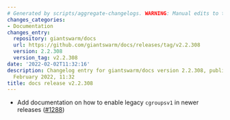 ```yaml
---
# Generated by scripts/aggregate-changelogs. WARNING: Manual edits to this files will be overwritten.
changes_categories:
- Documentation
changes_entry:
  repository: giantswarm/docs
  url: https://github.com/giantswarm/docs/releases/tag/v2.2.308
  version: 2.2.308
  version_tag: v2.2.308
date: '2022-02-02T11:32:16'
description: Changelog entry for giantswarm/docs version 2.2.308, published on 02
  February 2022, 11:32
title: docs release v2.2.308
---
```


- Add documentation on how to enable legacy `cgroupsv1` in newer releases ([#1288](https://github.com/giantswarm/docs/pull/1288))
